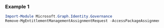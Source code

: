 ### Example 1
``` powershell
Import-Module Microsoft.Graph.Identity.Governance
Remove-MgEntitlementManagementAssignmentRequest -AccessPackageAssignmentRequestId $accessPackageAssignmentRequestId
```
